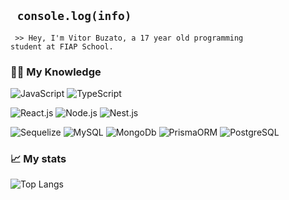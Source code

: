 ## <code> console.log(info) </code> 
<code> >> Hey, I'm Vitor Buzato, a 17 year old programming student at FIAP School.</code>

### 👨‍💻 My Knowledge
![JavaScript](https://img.shields.io/badge/javascript-111111?style=for-the-badge&logo=javascript&logoColor=%23F7DF1E)
![TypeScript](https://img.shields.io/badge/typescript-111111?style=for-the-badge&logo=typescript)

![React.js](https://img.shields.io/badge/React.js-111111?style=for-the-badge&logo=react&logoColor=42C2F5) 
![Node.js](https://img.shields.io/badge/Node.js-111111?style=for-the-badge&logo=node.js&logoColor=32A852) 
![Nest.js](https://img.shields.io/badge/Nest.js-111111?style=for-the-badge&logo=nestjs&logoColor=FC035E)

![Sequelize](https://img.shields.io/badge/Sequelize-111111?style=for-the-badge&logo=sequelize&logoColor=0066ff) 
![MySQL](https://img.shields.io/badge/MySQL-111111?style=for-the-badge&logo=mysql&logoColor=FFF) 
![MongoDb](https://img.shields.io/badge/-MongoDB-111111?style=for-the-badge&logo=mongodb&logoColor=white)
![PrismaORM](https://img.shields.io/badge/PrismaORM-111111?style=for-the-badge&logo=Prisma&logoColor=red)
![PostgreSQL](https://img.shields.io/badge/PostgreSQL-111111?style=for-the-badge&logo=postgresql&logoColor=03A5FC) <br> 

### 📈 My stats
![Top Langs](https://github-readme-stats.vercel.app/api/top-langs/?username=vbzt&layout=compact&theme=dark&hide_border=true&include_all_commits=true&count_private=true&text_color=fff&icon_color=fff&title_color=fff&bg_color=0d1117&show_icons=true)
